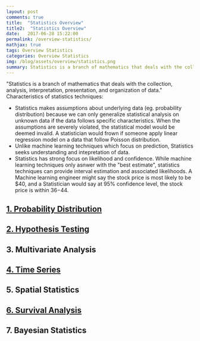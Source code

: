 ```yaml
---
layout: post
comments: true
title:  "Statistics Overview"
title2:  "Statistics Overview"
date:   2017-06-28 15:22:00
permalink: /overview-statistics/
mathjax: true
tags: Overview Statistics
categories: Overview Statistics
img: /blog/assets/overview/statistics.png
summary: Statistics is a branch of mathematics that deals with the collection, analysis, interpretation, presentation, and organization of data...
---
```



"Statistics is a branch of mathematics that deals with the collection, analysis, interpretation, presentation, and organization of data."
Characteristics of statistics techniques:
* Statistics makes assumptions about underlying data (eg. probability distribution) because we can only generalize statistical analysis on unknown data if the data follows specific characteristics. When the assumptions are severely violated, the statistical model would be deemed invalid. A statistician would frown if someone apply linear regression model on a data that follow Poisson distribution.
* Unlike machine learning techniques which focus on prediction, Statistics seeks understanding and intepretation of data.
* Statistics has strong focus on likelihood and confidence. While machine learning techniques only asnwer with the "best estimate", statistics techniques can provide interval estimation and associated likelihoods. A Machine learning engineer might say the stock price is most likely to be $40, and a Statistician would say at 95% confidence level, the stock price is within $36-$44.

## [1. Probability Distribution](/blog/probability-distribution/)

## [2. Hypothesis Testing](/blog/hypothesis-testing/)

## 3. Multivariate Analysis

## [4. Time Series](/blog/time-series/)

## 5. Spatial Statistics

## [6. Survival Analysis](/blog/survival-analysis/)

## 7. Bayesian Statistics

